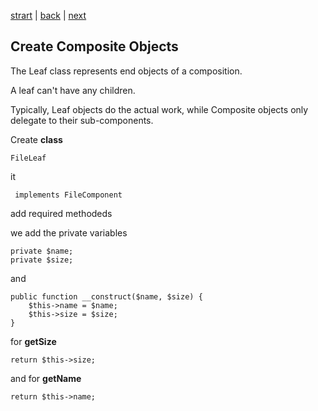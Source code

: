 [strart](/page01.md) | [back](/page03.md) | [next](/page05.md)

## Create Composite Objects
The Leaf class represents end objects of a composition. 

A leaf can't have any children. 

Typically, Leaf objects do the actual work, while Composite objects only delegate to their sub-components.

Create **class**
```
FileLeaf
```
it
```
 implements FileComponent
```
add required methodeds

we add the private variables
```
private $name;
private $size;
```
and
```
public function __construct($name, $size) {
    $this->name = $name;
    $this->size = $size;
}
```
for **getSize**
```
return $this->size;
```
and for **getName**
```
return $this->name;
```



